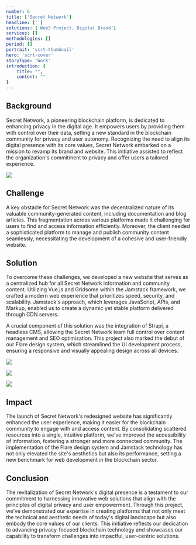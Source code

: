 ```yaml
---
number: 6
title: ['Secret Network']
headline: ['']
solutions: ['Web3 Project, Digital Brand']
services: []
methodologies: []
period: []
portrait: 'scrt-thumbnail'
hero: 'scrt-cover'
storyType: 'Work'
introduction: {
    title: "",
    content: ""
}
---
```


## Background

Secret Network, a pioneering blockchain platform, is dedicated to enhancing privacy in the digital age. It empowers users by providing them with control over their data, setting a new standard in the blockchain community for privacy and user autonomy. Recognizing the need to align its digital presence with its core values, Secret Network embarked on a mission to revamp its brand and website. This initiative assisted to reflect the organization's commitment to privacy and offer users a tailored experience.

![](/work/secret-network-figure-1.jpg)


## Challenge

A key obstacle for Secret Network was the decentralized nature of its valuable community-generated content, including documentation and blog articles. This fragmentation across various platforms made it challenging for users to find and access information efficiently. Moreover, the client needed a sophisticated platform to manage and publish community content seamlessly, necessitating the development of a cohesive and user-friendly website.

## Solution 

To overcome these challenges, we developed a new website that serves as a centralized hub for all Secret Network information and community content. Utilizing Vue.js and Gridsome within the Jamstack framework, we crafted a modern web experience that prioritizes speed, security, and scalability. Jamstack's approach, which leverages JavaScript, APIs, and Markup, enabled us to create a dynamic yet stable platform delivered through CDN servers.

A crucial component of this solution was the integration of Strapi, a headless CMS, allowing the Secret Network team full control over content management and SEO optimization. This project also marked the debut of our Flare design system, which streamlined the UI development process, ensuring a responsive and visually appealing design across all devices.

![](/work/secret-network-figure-2.jpg)

![](/work/secret-network-figure-3.jpg)

![](/work/secret-network-figure-4.jpg)


## Impact

The launch of Secret Network's redesigned website has significantly enhanced the user experience, making it easier for the blockchain community to engage with and access content. By consolidating scattered resources into a single, intuitive platform, we've improved the accessibility of information, fostering a stronger and more connected community. The implementation of the Flare design system and Jamstack technology has not only elevated the site's aesthetics but also its performance, setting a new benchmark for web development in the blockchain sector.

## Conclusion

The revitalization of Secret Network's digital presence is a testament to our commitment to harnessing innovative web solutions that align with the principles of digital privacy and user empowerment. Through this project, we've demonstrated our expertise in creating platforms that not only meet the technical and aesthetic needs of today's digital landscape but also embody the core values of our clients. This initiative reflects our dedication to advancing privacy-focused blockchain technology and showcases our capability to transform challenges into impactful, user-centric solutions.